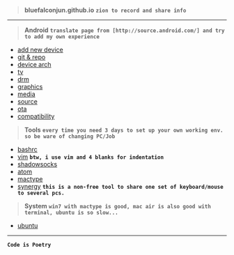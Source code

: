 >**bluefalconjun.github.io**
**`zion to record and share info`**

___

>**Android**
>**`translate page from [http://source.android.com/] and try to add my own experience`**

 - [add new device](https://github.com/bluefalconjun/bluefalconjun.github.io/blob/master/Android/android.addnewdev.md)
 - [git & repo](https://github.com/bluefalconjun/bluefalconjun.github.io/blob/master/Android/android.developing.gitrepo.md)
 - [device arch](https://github.com/bluefalconjun/bluefalconjun.github.io/blob/master/Android/android.devicearch.md)
 - [tv](https://github.com/bluefalconjun/bluefalconjun.github.io/blob/master/Android/android.tv.md)
 - [drm](https://github.com/bluefalconjun/bluefalconjun.github.io/blob/master/Android/android.drm.md)
 - [graphics](https://github.com/bluefalconjun/bluefalconjun.github.io/blob/master/Android/android.graphics.md)
 - [media](https://github.com/bluefalconjun/bluefalconjun.github.io/blob/master/Android/android.media.md)
 - [source](https://github.com/bluefalconjun/bluefalconjun.github.io/blob/master/Android/android.source.md)
 - [ota](https://github.com/bluefalconjun/bluefalconjun.github.io/blob/master/Android/android.ota.md)
 - [compatibility](https://github.com/bluefalconjun/bluefalconjun.github.io/blob/master/Android/android.compatibility.md)

>**Tools**
>**`every time you need 3 days to set up your own working env. so be ware of changing PC/Job`**

 - [bashrc](https://github.com/bluefalconjun/bluefalconjun.github.io/blob/master/Tools/bashrc.md)
 - [vim](https://github.com/bluefalconjun/bluefalconjun.github.io/blob/master/Tools/vim.md)
 **`btw, i use vim and 4 blanks for indentation`**
 - [shadowsocks](https://github.com/bluefalconjun/bluefalconjun.github.io/blob/master/Tools/shadowsocks.md)
 - [atom](https://github.com/bluefalconjun/bluefalconjun.github.io/blob/master/Tools/atom.md)
 - [mactype](https://github.com/bluefalconjun/bluefalconjun.github.io/blob/master/Tools/mactype.md)
 - [synergy](http://synergy-project.org/)
**`this is a non-free tool to share one set of keyboard/mouse to several pcs.`**

>**System**
>**`win7 with mactype is good, mac air is also good with terminal, ubuntu is so slow...`**

 - [ubuntu](https://github.com/bluefalconjun/bluefalconjun.github.io/blob/master/System/ubuntu.md)

---
**```Code is Poetry```**


